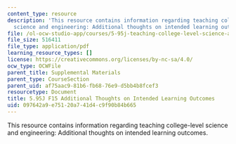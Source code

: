 ```yaml
---
content_type: resource
description: 'This resource contains information regarding teaching college-level
  science and engineering: Additional thoughts on intended learning outcomes.'
file: /ol-ocw-studio-app/courses/5-95j-teaching-college-level-science-and-engineering-fall-2015/097642a9e75120a741d4c9f90b84b665_MIT5_95JF15_LearningOutcomes.pdf
file_size: 516411
file_type: application/pdf
learning_resource_types: []
license: https://creativecommons.org/licenses/by-nc-sa/4.0/
ocw_type: OCWFile
parent_title: Supplemental Materials
parent_type: CourseSection
parent_uid: af75aac9-81b6-fb68-76e9-d5bb4b8fcef3
resourcetype: Document
title: 5.95J F15 Additional Thoughts on Intended Learning Outcomes
uid: 097642a9-e751-20a7-41d4-c9f90b84b665
---
```

This resource contains information regarding teaching college-level science and engineering: Additional thoughts on intended learning outcomes.